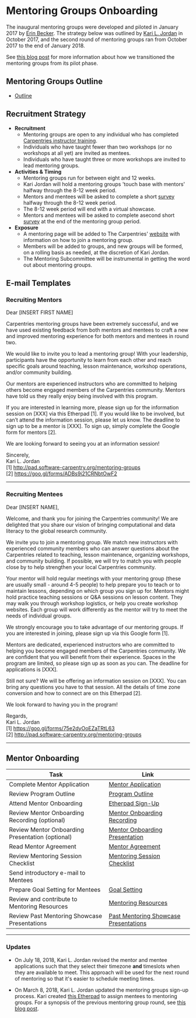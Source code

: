 # Mentoring Groups Onboarding

The inaugural mentoring groups were developed and piloted in January 2017 by [Erin Becker](https://github.com/ErinBecker). 
The strategy below was outlined by [Kari L. Jordan](https://github.com/kariljordan) in October 2017, and the second round of mentoring groups ran from October 2017 to the end of January 2018.

See [this blog post](http://www.datacarpentry.org/blog/mentorship-wrap-up/) for more information about how we transitioned the mentoring groups from its pilot phase.

## Mentoring Groups Outline

+ [Outline](https://github.com/carpentries/mentoring/blob/master/mentoring-groups/program-outline.md)

## Recruitment Strategy

+ **Recruitment**
  + Mentoring groups are open to any individual who has completed [Carpentries instructor training](https://carpentries.github.io/instructor-training/).
  + Individuals who have taught fewer than two workshops (or no workshops at all yet) are invited as mentees.
  + Individuals who have taught three or more workshops are invited to lead mentoring groups.
+ **Activities & Timing**
  + Mentoring groups run for between eight and 12 weeks.
  + Kari Jordan will hold a mentoring groups 'touch base with mentors' halfway through the 8-12 week period.
  + Mentors and mentees will be asked to complete a short [survey](https://goo.gl/forms/BOxgiKy99kVec07j2) halfway through the 8-12 week period.
  + The 8-12 week period will end with a virtual showcase.
  + Mentors and mentees will be asked to complete asecond short [survey](https://goo.gl/forms/I36OUFXGAofLps8E3) at the end of the mentoring group period.
+ **Exposure**
  + A mentoring page will be added to The Carpentries' [website](https://carpentries.org) with information on how to join a mentoring group.
  + Members will be added to groups, and new groups will be formed, on a rolling basis as needed, at the discretion of Kari Jordan.
  + The Mentoring Subcommittee will be instrumental in getting the word out about mentoring groups.

## E-mail Templates
### Recruiting Mentors

Dear [INSERT FIRST NAME]

Carpentries mentoring groups have been extremely successful, and we have used existing feedback from both mentors and mentees to craft a new and improved mentoring experience for both mentors and mentees in round two.

We would like to invite you to lead a mentoring group! With your leadership, participants have the opportunity to learn from each other and reach specific goals around teaching, lesson maintenance, workshop operations, and/or community building.

Our mentors are experienced instructors who are committed to helping others become engaged members of the Carpentries community. Mentors have told us they really enjoy being involved with this program. 
                   
If you are interested in learning more, please sign up for the information session on [XXX] via this Etherpad [1]. If you would like to be involved, but can’t attend the information session, please let us know. The deadline to sign up to be a mentor is [XXX]. To sign up, simply complete the Google form for mentors [2].
                                     
We are looking forward to seeing you at an information session!
                   
Sincerely,  
Kari L. Jordan   
[1] http://pad.software-carpentry.org/mentoring-groups  
[2] https://goo.gl/forms/ADBs9i21CRNbtOwF2   

____________________________________________________________________________

### Recruiting Mentees

Dear [INSERT NAME],

Welcome, and thank you for joining the Carpentries community! We are delighted that you share our vision of bringing computational and data literacy to the global research community.

We invite you to join a mentoring group. We match new instructors with experienced community members who can answer questions about the Carpentries related to teaching, lesson maintenance, organizing workshops, and community building. If possible, we will try to match you with people close by to help strengthen your local Carpentries community.

Your mentor will hold regular meetings with your mentoring group (these are usually small - around 4-5 people) to help prepare you to teach or to maintain lessons, depending on which group you sign up for. Mentors might hold practice teaching sessions or Q&A sessions on lesson content. They may walk you through workshop logistics, or help you create workshop websites. Each group will work differently as the mentor will try to meet the needs of individual groups.

We strongly encourage you to take advantage of our mentoring groups. If you are interested in joining, please sign up via this Google form [1].

Mentors are dedicated, experienced instructors who are committed to helping you become engaged members of the Carpentries community. We are confident that you will benefit from their experience. Spaces in the program are limited, so please sign up as soon as you can. The deadline for applications is [XXX].

Still not sure? We will be offering an information session on [XXX]. You can bring any questions you have to that session. All the details of time zone conversion and how to connect are on this Etherpad [2]. 

We look forward to having you in the program!

Regards,  
Kari L. Jordan   
[1] https://goo.gl/forms/75e2dyOoEZaTRtL63  
[2] http://pad.software-carpentry.org/mentoring-groups   
____________________________________________________________________________

## Mentor Onboarding 

| Task  | Link  |
|---|---|
| Complete Mentor Application  | [Mentor Application](https://docs.google.com/forms/d/e/1FAIpQLSfXySJkJrl4uVQyyUmohBnBGlJMfPj7Mis0JqU-awOHvGug2A/viewform)  |
| Review Program Outline | [Program Outline](https://github.com/carpentries/mentoring/blob/master/mentoring-groups/program-outline.md)|
| Attend Mentor Onboarding  |[Etherpad Sign-Up](http://pad.software-carpentry.org/carpentries-mentors)
| Review Mentor Onboarding Recording (optional) | [Mentor Onboarding Recording](https://carpentries.zoom.us/recording/share/_wbDBrHDTD_IBp4Gqnso-q6-GBVrhCV2w12OzpDIk5ywIumekTziMw)   |
| Review Mentor Onboarding Presentation (optional) | [Mentor Onboarding Presentation](https://docs.google.com/presentation/d/1QSA-lLtWPDLD4uewe2ekl3fd9CYCB-NGSFAvmUKu6Co/edit?usp=sharing) |
| Read Mentor Agreement | [Mentor Agreement](https://github.com/carpentries/mentoring/blob/master/mentoring-groups/mentor-agreement.md)  
| Review Mentoring Session Checklist  | [Mentoring Session Checklist](https://github.com/carpentries/mentoring/blob/master/mentoring-groups/resources/mentoring-session-checklist.md)  |
| Send introductory e-mail to Mentees |
| Prepare Goal Setting for Mentees | [Goal Setting](http://www.hr.virginia.edu/uploads/documents/media/Writing_SMART_Goals.pdf)|
| Review and contribute to Mentoring Resources | [Mentoring Resources](https://github.com/carpentries/mentoring/tree/master/mentoring-groups/resources)  |
| Review Past Mentoring Showcase Presentations | [Past Mentoring Showcase Presentations](https://drive.google.com/drive/folders/1Gybuvqa-Srwlz99Go5n5vfBvJ8V8lJcM)  |

____________________________________________________________________________
### Updates
+ On July 18, 2018, Kari L. Jordan revised the mentor and mentee applications such that they select their timezone **and** timeslots when they are available to meet. This approach will be used for the next round of mentoring so that it's easier to schedule meeting times.

+ On March 8, 2018, Kari L. Jordan updated the mentoring groups sign-up process. Kari created [this Etherpad](http://pad.software-carpentry.org/mentoring-groups) to assign mentees to mentoring groups. For a synopsis of the previous mentoring group round, see [this blog post](http://www.datacarpentry.org/blog/Mentoring-Groups-Virtual-Showcase/).

